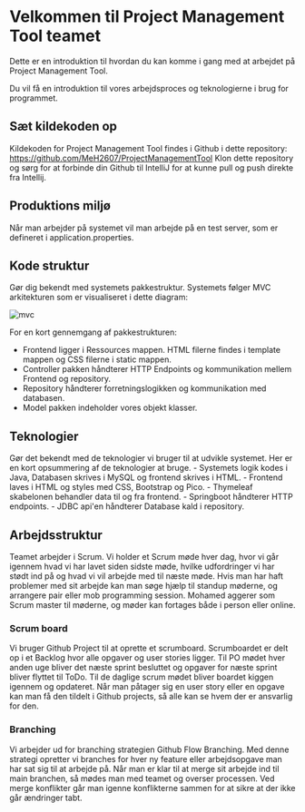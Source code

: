 <h1>Velkommen til Project Management Tool teamet</h1>

Dette er en introduktion til hvordan du kan komme i gang med at arbejdet på Project Management Tool.

Du vil få en introduktion til vores arbejdsproces og teknologierne i brug for programmet.

<h2>Sæt kildekoden op</h2>

Kildekoden for Project Management Tool findes i Github i dette repository: https://github.com/MeH2607/ProjectManagementTool
Klon dette repository og sørg for at forbinde din Github til IntelliJ for at kunne pull og push direkte fra Intellij.

<h2>Produktions miljø</h2>
Når man arbejder på systemet vil man arbejde på en test server, som er defineret i application.properties. 

<h2>Kode struktur</h2>
Gør dig bekendt med systemets pakkestruktur. Systemets følger MVC arkitekturen som er visualiseret i dette diagram:

![mvc](https://github.com/MeH2607/ProjectManagementTool/assets/113069009/d1323605-91fa-4201-a21c-d8b51eb65824)

For en kort gennemgang af pakkestrukturen:
- Frontend ligger i Ressources mappen. HTML filerne findes i template mappen og CSS filerne i static mappen.
- Controller pakken håndterer HTTP Endpoints og kommunikation mellem Frontend og repository.
- Repository håndterer forretningslogikken og kommunikation med databasen.
- Model pakken indeholder vores objekt klasser.


<h2>Teknologier</h2>
Gør det bekendt med de teknologier vi bruger til at udvikle systemet.
 Her er en kort opsummering af de teknologier at bruge.
- Systemets logik kodes i Java, Databasen skrives i MySQL og frontend skrives i HTML.
- Frontend laves i HTML og styles med CSS, Bootstrap og Pico.
- Thymeleaf skabelonen behandler data til og fra frontend.
- Springboot håndterer HTTP endpoints.
- JDBC api'en håndterer Database kald i repository.

<h2>Arbejdsstruktur</h2>
Teamet arbejder i Scrum. 
Vi holder et Scrum møde hver dag, hvor vi går igennem hvad vi har lavet siden sidste møde, hvilke udfordringer vi har stødt ind på og hvad vi vil arbejde med til næste møde.
Hvis man har haft problemer med sit arbejde kan man søge hjælp til standup møderne, og arrangere pair eller mob programming session. 
Mohamed aggerer som Scrum master til møderne, og møder kan fortages både i person eller online.

<h3>Scrum board</h3>
Vi bruger Github Project til at oprette et scrumboard. 
Scrumboardet er delt op i et Backlog hvor alle opgaver og user stories ligger.
Til PO mødet hver anden uge bliver det næste sprint besluttet og opgaver for næste sprint bliver flyttet til ToDo.
Til de daglige scrum mødet bliver boardet kiggen igennem og opdateret. Når man påtager sig en user story eller en opgave kan man få den tildelt i Github projects, så alle kan se hvem der er ansvarlig for den.


<h3>Branching</h3>
Vi arbejder ud for branching strategien Github Flow Branching. 
Med denne strategi opretter vi branches for hver ny feature eller arbejdsopgave man har sat sig til at arbejde på.
Når man er klar til at merge sit arbejde ind til main branchen, så mødes man med teamet og overser processen. 
Ved merge konflikter går man igenne konflikterne sammen for at sikre at der ikke går ændringer tabt.
